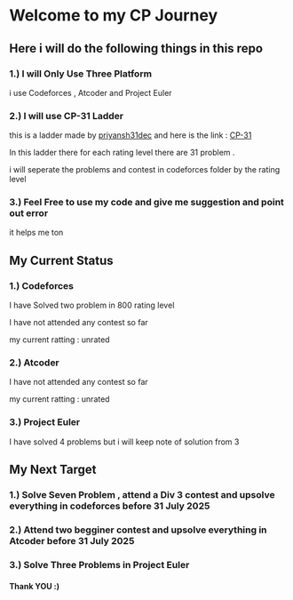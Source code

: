 # Welcome to my CP Journey

## Here i will do the following things in this repo

### 1.) I will Only Use Three Platform
i use Codeforces , Atcoder and Project Euler

### 2.) I will use CP-31 Ladder
this is a ladder made by [priyansh31dec](https://codeforces.com/profile/priyansh31dec) and here is the link : [CP-31
](https://www.tle-eliminators.com/cp-sheet)

In this ladder there for each rating level there are 31 problem .

i will seperate the problems and contest in codeforces folder by the rating level

### 3.) Feel Free to use my code and give me suggestion and point out error

it helps me ton

## My Current Status
 
### 1.) Codeforces

I have Solved two problem in 800 rating level

I have not attended any contest so far

my current ratting : unrated

### 2.) Atcoder

I have not attended any contest so far

my current ratting : unrated

### 3.) Project Euler

I have solved 4 problems but i will keep note of solution from 3


## My Next Target

### 1.) Solve Seven Problem , attend a Div 3 contest and upsolve everything in codeforces before 31 July 2025

### 2.) Attend two begginer contest and upsolve everything in Atcoder before 31 July 2025

### 3.) Solve Three Problems in Project Euler

#### Thank YOU :)

